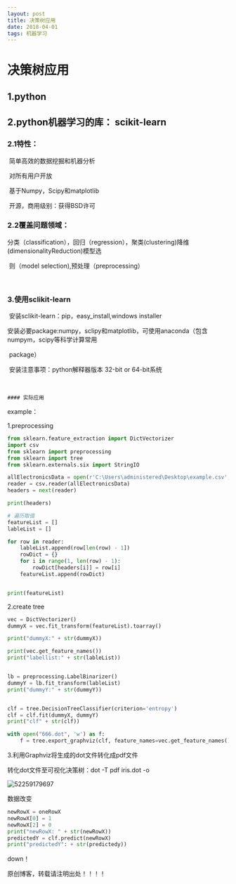 ```yaml
---
layout: post
title: 决策树应用
date: 2018-04-01
tags: 机器学习
---
```




# 决策树应用

## 1.python

## 2.python机器学习的库： scikit-learn

###	2.1特性：

​		简单高效的数据挖掘和机器分析

​		对所有用户开放

​		基于Numpy，Scipy和matplotlib

​		开源，商用级别：获得BSD许可

### 	2.2覆盖问题领域：

​		分类（classification），回归（regression），聚类(clustering)降维(dimensionalityReduction)模型选

​		则（model selection),预处理（preprocessing）    

​		

### 3.使用sclikit-learn

​	安装sclikit-learn：pip，easy_install,windows installer

​	安装必要package:numpy，sclipy和matplotlib，可使用anaconda（包含numpym，scipy等科学计算常用

​	package）

​	安装注意事项：python解释器版本 32-bit or 64-bit系统

​

	#### 实际应用

example：



1.preprocessing

```python
from sklearn.feature_extraction import DictVectorizer
import csv
from sklearn import preprocessing
from sklearn import tree
from sklearn.externals.six import StringIO

allElectronicsData = open(r'C:\Users\administered\Desktop\example.csv', 'rt')
reader = csv.reader(allElectronicsData)
headers = next(reader)

print(headers)

# 遍历取值
featureList = []
lableList = []

for row in reader:
    lableList.append(row[len(row) - 1])
    rowDict = {}
    for i in range(1, len(row) - 1):
        rowDict[headers[i]] = row[i]
    featureList.append(rowDict)


print(featureList)

```

2.create tree

```python
vec = DictVectorizer()
dummyX = vec.fit_transform(featureList).toarray()

print("dummyX:" + str(dummyX))

print(vec.get_feature_names())
print("labellist:" + str(lableList))


lb = preprocessing.LabelBinarizer()
dummyY = lb.fit_transform(lableList)
print("dummyY:" + str(dummyY))


clf = tree.DecisionTreeClassifier(criterion='entropy')
clf = clf.fit(dummyX, dummyY)
print("clf" + str(clf))

with open("666.dot", 'w') as f:
    f = tree.export_graphviz(clf, feature_names=vec.get_feature_names(), out_file=f)
```

3.利用Graphviz将生成的dot文件转化成pdf文件

转化dot文件至可视化决策树：dot -T pdf iris.dot -o

![52259179697](https://admindian.github.io\images\posts\markdown\1522591796979.png)

数据改变

```python
newRowX = oneRowX
newRowX[0] = 1
newRowX[2] = 0
print("newRowX: " + str(newRowX))
predictedY = clf.predict(newRowX)
print("predictedY": + str(predictedy))
```



down！



原创博客，转载请注明出处！！！！
